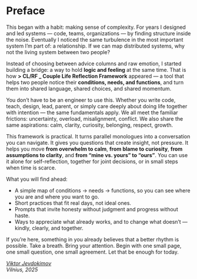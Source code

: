 # Preface

This began with a habit: making sense of complexity. For years I designed and led systems — code, teams, organizations — by finding structure inside the noise. Eventually I noticed the same turbulence in the most important system I’m part of: a relationship. If we can map distributed systems, why not the living system between two people?

Instead of choosing between advice columns and raw emotion, I started building a bridge: a way to hold **logic and feeling** at the same time. That is how **> CL/RF _ Couple Life Reflection Framework** appeared — a tool that helps two people notice their **conditions, needs, and functions**, and turn them into shared language, shared choices, and shared momentum.

You don’t have to be an engineer to use this. Whether you write code, teach, design, lead, parent, or simply care deeply about doing life together with intention — the same fundamentals apply. We all meet the familiar frictions: uncertainty, overload, misalignment, conflict. We also share the same aspirations: calm, clarity, curiosity, belonging, respect, growth.

This framework is practical. It turns parallel monologues into a conversation you can navigate. It gives you questions that create insight, not pressure. It helps you move **from overwhelm to calm**, **from blame to curiosity**, **from assumptions to clarity**, and **from “mine vs. yours” to “ours”**. You can use it alone for self-reflection, together for joint decisions, or in small steps when time is scarce.

What you will find ahead:

- A simple map of conditions → needs → functions, so you can see where you are and where you want to go.
- Short practices that fit real days, not ideal ones.
- Prompts that invite honesty without judgment and progress without haste.
- Ways to appreciate what already works, and to change what doesn’t — kindly, clearly, and together.

If you’re here, something in you already believes that a better rhythm is possible. Take a breath. Bring your attention. Begin with one small page, one small question, one small agreement. Let that be enough for today.

_[Viktor Jevdokimov](https://www.linkedin.com/in/viktor-jevdokimov)_<br/>
_Vilnius, 2025_

